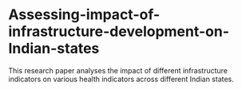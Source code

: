 # Assessing-impact-of-infrastructure-development-on-Indian-states
This research paper analyses the impact of different infrastructure indicators on various health indicators across different Indian states.
